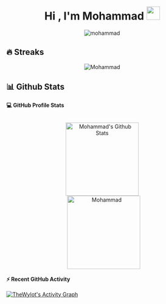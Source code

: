 
<h1 align="center">Hi , I'm Mohammad <img src="https://media.giphy.com/media/hvRJCLFzcasrR4ia7z/giphy.gif" width="35"></h1>

<p align="center"> <img src="https://komarev.com/ghpvc/?username=ghadamsup&label=Views&color=fe9b2a&style=flat" alt="mohammad" /> </p>

## 🔥 Streaks
<p align="center"><img src="https://github-readme-streak-stats.herokuapp.com/?user=GhadamSup&theme=algolia" alt="Mohammad" /></p>



## 📊 Github Stats

 <summary><b>💻 GitHub Profile Stats</b></summary>
  <br/>
  <p align="center">
    <a href="https://github.com/anuraghazra/github-readme-stats"><img alt="Mohammad's Github Stats" src="https://github-readme-stats.vercel.app/api?username=GhadamSup&show_icons=true&count_private=true&theme=algolia" height="192px"/></a>
<br/>
  &nbsp;
	  <img src="https://github-readme-stats.vercel.app/api/top-langs?username=GhadamSup&langs_count=10&show_icons=true&locale=en&layout=compact&theme=algolia" alt="Mohammad" height="192px"/>
  <br/>

  </p>

  <summary><b>⚡ Recent GitHub Activity</b></summary>
  <br/>
   <a href="https://github.com/GhadamSup"><img alt="TheWylot's Activity Graph" src="https://activity-graph.herokuapp.com/graph?username=GhadamSup&custom_title=Ghadam's%20Contribution%20Graph&theme=react-dark" /></a>
  <br/>


<br/>


